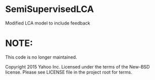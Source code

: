# SemiSupervisedLCA
Modified LCA model to include feedback

# NOTE:
This code is no longer maintained.

Copyright 2015 Yahoo Inc.
Licensed under the terms of the New-BSD license.
Please see LICENSE file in the project root for terms.
